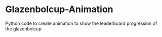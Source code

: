 # Glazenbolcup-Animation
Python code to create animation to show the leaderboard progression of the glazenbolcup
